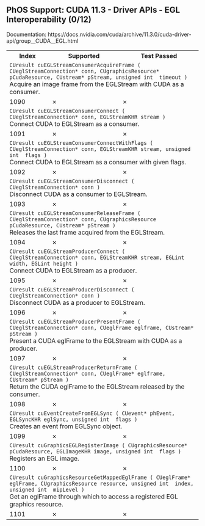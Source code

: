 <h2>PhOS Support: CUDA 11.3 - Driver APIs - EGL Interoperability (0/12)</h2>

<p>
Documentation: https://docs.nvidia.com/cuda/archive/11.3.0/cuda-driver-api/group__CUDA__EGL.html

<table>
<tr>
<th>Index</th>
<th>Supported</th>
<th>Test Passed</th>
</tr>

<tr>
<td colspan=3>
<code>CUresult cuEGLStreamConsumerAcquireFrame ( CUeglStreamConnection* conn, CUgraphicsResource* pCudaResource, CUstream* pStream, unsigned int  timeout )</code><br>
Acquire an image frame from the EGLStream with CUDA as a consumer.
</td>
</tr>
<tr>
<td>1090</td>
<td>✗</td>
<td>✗</td>
</tr>

<tr>
<td colspan=3>
<code>CUresult cuEGLStreamConsumerConnect ( CUeglStreamConnection* conn, EGLStreamKHR stream )</code><br>
Connect CUDA to EGLStream as a consumer.
</td>
</tr>
<tr>
<td>1091</td>
<td>✗</td>
<td>✗</td>
</tr>

<tr>
<td colspan=3>
<code>CUresult cuEGLStreamConsumerConnectWithFlags ( CUeglStreamConnection* conn, EGLStreamKHR stream, unsigned int  flags )</code><br>
Connect CUDA to EGLStream as a consumer with given flags.
</td>
</tr>
<tr>
<td>1092</td>
<td>✗</td>
<td>✗</td>
</tr>

<tr>
<td colspan=3>
<code>CUresult cuEGLStreamConsumerDisconnect ( CUeglStreamConnection* conn )</code><br>
Disconnect CUDA as a consumer to EGLStream.
</td>
</tr>
<tr>
<td>1093</td>
<td>✗</td>
<td>✗</td>
</tr>

<tr>
<td colspan=3>
<code>CUresult cuEGLStreamConsumerReleaseFrame ( CUeglStreamConnection* conn, CUgraphicsResource pCudaResource, CUstream* pStream )</code><br>
Releases the last frame acquired from the EGLStream.
</td>
</tr>
<tr>
<td>1094</td>
<td>✗</td>
<td>✗</td>
</tr>

<tr>
<td colspan=3>
<code>CUresult cuEGLStreamProducerConnect ( CUeglStreamConnection* conn, EGLStreamKHR stream, EGLint width, EGLint height )</code><br>
Connect CUDA to EGLStream as a producer.
</td>
</tr>
<tr>
<td>1095</td>
<td>✗</td>
<td>✗</td>
</tr>

<tr>
<td colspan=3>
<code>CUresult cuEGLStreamProducerDisconnect ( CUeglStreamConnection* conn )</code><br>
Disconnect CUDA as a producer to EGLStream.
</td>
</tr>
<tr>
<td>1096</td>
<td>✗</td>
<td>✗</td>
</tr>

<tr>
<td colspan=3>
<code>CUresult cuEGLStreamProducerPresentFrame ( CUeglStreamConnection* conn, CUeglFrame eglframe, CUstream* pStream )</code><br>
Present a CUDA eglFrame to the EGLStream with CUDA as a producer.
</td>
</tr>
<tr>
<td>1097</td>
<td>✗</td>
<td>✗</td>
</tr>

<tr>
<td colspan=3>
<code>CUresult cuEGLStreamProducerReturnFrame ( CUeglStreamConnection* conn, CUeglFrame* eglframe, CUstream* pStream )</code><br>
Return the CUDA eglFrame to the EGLStream released by the consumer.
</td>
</tr>
<tr>
<td>1098</td>
<td>✗</td>
<td>✗</td>
</tr>

<tr>
<td colspan=3>
<code>CUresult cuEventCreateFromEGLSync ( CUevent* phEvent, EGLSyncKHR eglSync, unsigned int  flags )</code><br>
Creates an event from EGLSync object.
</td>
</tr>
<tr>
<td>1099</td>
<td>✗</td>
<td>✗</td>
</tr>

<tr>
<td colspan=3>
<code>CUresult cuGraphicsEGLRegisterImage ( CUgraphicsResource* pCudaResource, EGLImageKHR image, unsigned int  flags )</code><br>
Registers an EGL image.
</td>
</tr>
<tr>
<td>1100</td>
<td>✗</td>
<td>✗</td>
</tr>

<tr>
<td colspan=3>
<code>CUresult cuGraphicsResourceGetMappedEglFrame ( CUeglFrame* eglFrame, CUgraphicsResource resource, unsigned int  index, unsigned int  mipLevel )</code><br>
Get an eglFrame through which to access a registered EGL graphics resource.
</td>
</tr>
<tr>
<td>1101</td>
<td>✗</td>
<td>✗</td>
</tr>
</table>
